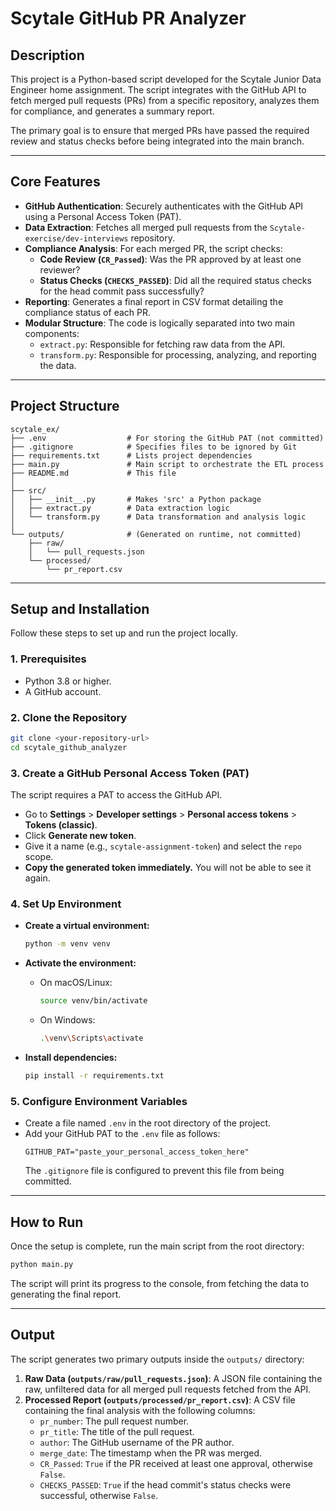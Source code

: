# Scytale GitHub PR Analyzer

## Description
This project is a Python-based script developed for the Scytale Junior Data Engineer home assignment. The script integrates with the GitHub API to fetch merged pull requests (PRs) from a specific repository, analyzes them for compliance, and generates a summary report.

The primary goal is to ensure that merged PRs have passed the required review and status checks before being integrated into the main branch.

---

## Core Features
- **GitHub Authentication**: Securely authenticates with the GitHub API using a Personal Access Token (PAT).
- **Data Extraction**: Fetches all merged pull requests from the `Scytale-exercise/dev-interviews` repository.
- **Compliance Analysis**: For each merged PR, the script checks:
    - **Code Review (`CR_Passed`)**: Was the PR approved by at least one reviewer?
    - **Status Checks (`CHECKS_PASSED`)**: Did all the required status checks for the head commit pass successfully?
- **Reporting**: Generates a final report in CSV format detailing the compliance status of each PR.
- **Modular Structure**: The code is logically separated into two main components:
    - `extract.py`: Responsible for fetching raw data from the API.
    - `transform.py`: Responsible for processing, analyzing, and reporting the data.

---

## Project Structure
```
scytale_ex/
├── .env                  # For storing the GitHub PAT (not committed)
├── .gitignore            # Specifies files to be ignored by Git
├── requirements.txt      # Lists project dependencies
├── main.py               # Main script to orchestrate the ETL process
├── README.md             # This file
│
├── src/
│   ├── __init__.py       # Makes 'src' a Python package
│   ├── extract.py        # Data extraction logic
│   └── transform.py      # Data transformation and analysis logic
│
└── outputs/              # (Generated on runtime, not committed)
    ├── raw/
    │   └── pull_requests.json
    └── processed/
        └── pr_report.csv
```

---

## Setup and Installation

Follow these steps to set up and run the project locally.

### 1. Prerequisites
- Python 3.8 or higher.
- A GitHub account.

### 2. Clone the Repository
```bash
git clone <your-repository-url>
cd scytale_github_analyzer
```

### 3. Create a GitHub Personal Access Token (PAT)
The script requires a PAT to access the GitHub API.
- Go to **Settings** > **Developer settings** > **Personal access tokens** > **Tokens (classic)**.
- Click **Generate new token**.
- Give it a name (e.g., `scytale-assignment-token`) and select the `repo` scope.
- **Copy the generated token immediately.** You will not be able to see it again.

### 4. Set Up Environment
- **Create a virtual environment:**
  ```bash
  python -m venv venv
  ```
- **Activate the environment:**
  - On macOS/Linux:
    ```bash
    source venv/bin/activate
    ```
  - On Windows:
    ```bash
    .\venv\Scripts\activate
    ```

- **Install dependencies:**
  ```bash
  pip install -r requirements.txt
  ```

### 5. Configure Environment Variables
- Create a file named `.env` in the root directory of the project.
- Add your GitHub PAT to the `.env` file as follows:
  ```
  GITHUB_PAT="paste_your_personal_access_token_here"
  ```
  The `.gitignore` file is configured to prevent this file from being committed.

---

## How to Run
Once the setup is complete, run the main script from the root directory:
```bash
python main.py
```
The script will print its progress to the console, from fetching the data to generating the final report.

---

## Output
The script generates two primary outputs inside the `outputs/` directory:

1.  **Raw Data (`outputs/raw/pull_requests.json`)**: A JSON file containing the raw, unfiltered data for all merged pull requests fetched from the API.
2.  **Processed Report (`outputs/processed/pr_report.csv`)**: A CSV file containing the final analysis with the following columns:
    - `pr_number`: The pull request number.
    - `pr_title`: The title of the pull request.
    - `author`: The GitHub username of the PR author.
    - `merge_date`: The timestamp when the PR was merged.
    - `CR_Passed`: `True` if the PR received at least one approval, otherwise `False`.
    - `CHECKS_PASSED`: `True` if the head commit's status checks were successful, otherwise `False`.